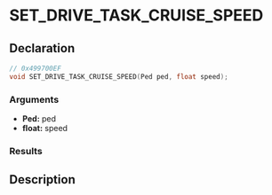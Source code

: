 # SET_DRIVE_TASK_CRUISE_SPEED

## Declaration
```cpp
// 0x499700EF
void SET_DRIVE_TASK_CRUISE_SPEED(Ped ped, float speed);
```

### Arguments
- **Ped:** ped
- **float:** speed

### Results

## Description
